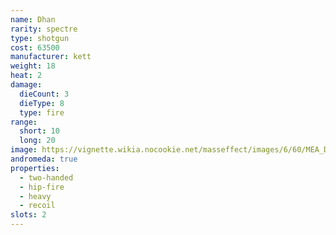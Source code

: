 ```yaml
---
name: Dhan
rarity: spectre
type: shotgun
cost: 63500
manufacturer: kett
weight: 18
heat: 2
damage:
  dieCount: 3
  dieType: 8
  type: fire
range:
  short: 10
  long: 20
image: https://vignette.wikia.nocookie.net/masseffect/images/6/60/MEA_Dhan_MP.png/revision/latest?cb=20180607231027
andromeda: true
properties:
  - two-handed
  - hip-fire
  - heavy
  - recoil
slots: 2
---
```

